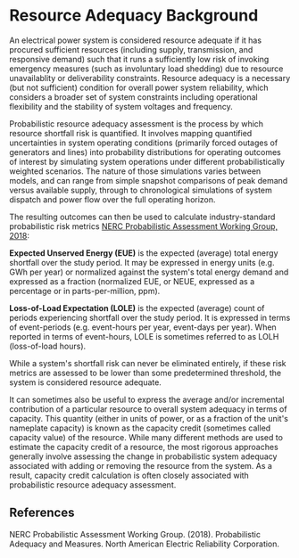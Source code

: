 # Resource Adequacy Background

An electrical power system is considered resource adequate if it has procured
sufficient resources (including supply, transmission, and responsive demand)
such that it runs a sufficiently low risk of invoking emergency measures (such
as involuntary load shedding) due to resource unavailablity or deliverability
constraints. Resource adequacy
is a necessary (but not sufficient) condition for overall power system
reliability, which considers a broader set of system constraints including
operational flexibility and the stability of system voltages and frequency.

Probabilistic resource adequacy assessment is the process by which resource
shortfall risk is quantified. It involves mapping quantified uncertainties in
system operating conditions (primarily forced outages of generators and lines) into
probability distributions for operating outcomes of interest by simulating
system operations under different probabilistically weighted
scenarios. The nature of those simulations varies between models, and can range
from simple snapshot comparisons of peak demand versus available supply,
through to chronological simulations of system dispatch and power flow over
the full operating horizon.

The resulting outcomes can then be used to calculate industry-standard
probabilistic risk metrics [NERC Probabilistic Assessment Working Group, 2018](#references):

**Expected Unserved Energy (EUE)** is the expected (average) total energy
shortfall over the study period. It may be expressed in energy units
(e.g. GWh per year) or normalized against the system's total energy demand and
expressed as a fraction (normalized EUE, or NEUE, expressed as a percentage or
in parts-per-million, ppm).

**Loss-of-Load Expectation (LOLE)** is the expected (average) count of
periods experiencing shortfall over the study period. It is expressed in terms
of event-periods (e.g. event-hours per year, event-days per year). When
reported in terms of event-hours, LOLE is sometimes referred to as LOLH
(loss-of-load hours).

While a system's shortfall risk can never be eliminated entirely, if these
risk metrics are assessed to be lower than some predetermined threshold, the
system is considered resource adequate.

It can sometimes also be useful to express the average and/or incremental
contribution of a particular resource to overall system adequacy in terms of
capacity. This quantity (either in units of power, or as a fraction of the
unit's nameplate capacity) is known as the capacity credit (sometimes called
capacity value) of the resource. While many different methods are used to
estimate the capacity credit of a resource, the most rigorous approaches
generally involve assessing the change in probabilistic system adequacy
associated with adding or removing the resource from the system. As a result,
capacity credit calculation is often closely associated with probabilistic
resource adequacy assessment.

## References

NERC Probabilistic Assessment Working Group. (2018). Probabilistic Adequacy and Measures. North American Electric Reliability Corporation.